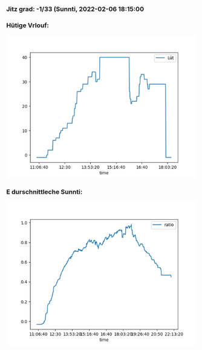 ### Jitz grad: -1/33 (Sunnti, 2022-02-06 18:15:00

### Hütige Vrlouf:
![Graph](Today.png)

### E durschnittleche Sunnti:
![Graph](Sunnti.png)